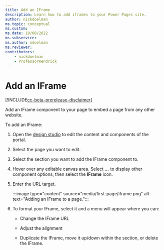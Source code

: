 ```yaml
---
title: Add an IFrame
description: Learn how to add iframes to your Power Pages site.
author: nickdoelman
ms.topic: conceptual
ms.custom: 
ms.date: 10/08/2022
ms.subservice:
ms.author: ndoelman 
ms.reviewer: 
contributors:
    - nickdoelman
    - ProfessorKendrick
---
```


# Add an IFrame

[!INCLUDE[cc-beta-prerelease-disclaimer](../includes/cc-beta-prerelease-disclaimer.md)]

Add an IFrame component to your page to embed a page from any other website.

To add an IFrame:

1. Open the [design studio](use-design-studio.md) to edit the content and components of the portal.

1. Select the page you want to edit.

1. Select the section you want to add the IFrame component to.

1. Hover over any editable canvas area. Select ***...*** to display other component options, then select the **IFrame** icon.

1. Enter the URL target.

    :::image type="content" source="media/first-page/iframe.png" alt-text="Adding an IFrame to a page.":::

1. To format your IFrame, select it and a menu will appear where you can:

    - Change the IFrame URL

    - Adjust the alignment

    - Duplicate the IFrame, move it up/down within the section, or delete the IFrame.